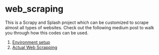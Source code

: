 # web_scraping
This is a Scrapy and Splash project which can be customized to scrape almost all types of websites.
Check out the following medium post to walk you through how this codes can be used.
1. [Environment setup](https://kuleafenu.medium.com/how-to-scrape-all-types-of-websites-with-python-part-1-552aafd93884)
2. [Actual Web Scrapping](https://kuleafenu.medium.com/how-to-scrape-all-types-of-websites-with-python-part-2-7014c614f8d)
